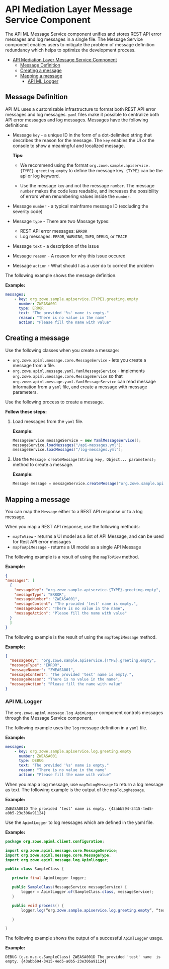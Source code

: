 # API Mediation Layer Message Service Component

The API ML Message Service component unifies and stores REST API error messages and log messages in a single file. The Message Service component enables users to mitigate the problem of message definition redundancy which helps to optimize the development process.

- [API Mediation Layer Message Service Component](#api-mediation-layer-message-service-component)
  - [Message Definition](#message-definition)
  - [Creating a message](#creating-a-message)
  - [Mapping a message](#mapping-a-message)
    - [API ML Logger](#api-ml-logger)

## Message Definition

API ML uses a customizable infrastructure to format both REST API error messages and log messages. `yaml` files make it possible to centralize both API error messages and log messages. Messages have the following definitions:

- Message `key` - a unique ID in the form of a dot-delimited string that describes the reason for the message. The `key` enables the UI or the console to show a meaningful and localized message. 

    **Tips:** 
    
    - We recommend using the format `org.zowe.sample.apiservice.{TYPE}.greeting.empty` to define the message key. `{TYPE}` can be the api or log keyword. 

    - Use the message `key` and not the message `number`. The message `number` makes the code less readable, and increases the possibility of errors when renumbering values inside the `number`.

- Message `number` - a typical mainframe message ID (excluding the severity code)

- Message `type` - There are two Massage types:
    - REST API error messages: `ERROR`
    - Log messages: `ERROR`, `WARNING`, `INFO`, `DEBUG`, or `TRACE`

- Message `text` - a description of the issue
- Message `reason` - A reason for why this issue occured
- Message `action` - What should I as a user do to correct the problem

The following example shows the message definition.

**Example:**  

```yaml
messages:
    - key: org.zowe.sample.apiservice.{TYPE}.greeting.empty
      number: ZWEASA001
      type: ERROR
      text: "The provided '%s' name is empty."
      reason: "There is no value in the name"
      action: "Please fill the name with value"
```

## Creating a message

Use the following classes when you create a message:

- `org.zowe.apiml.message.core.MessageService` - lets you create a message from a file.
- `org.zowe.apiml.message.yaml.YamlMessageService` - implements `org.zowe.apiml.message.core.MessageService` so that `org.zowe.apiml.message.yaml.YamlMessageService` can read message information from a `yaml` file, and create a message with message parameters.

Use the following process to create a message.

**Follow these steps:**

1. Load messages from the `yaml` file. 

   **Example:**

    ```java
    MessageService messageService = new YamlMessageService();
    messageService.loadMessages("/api-messages.yml");
    messageService.loadMessages("/log-messages.yml");
    ```
    
2. Use the `Message createMessage(String key, Object... parameters);` method to create a message. 

   **Example:**

    ```java
    Message message = messageService.createMessage("org.zowe.sample.apiservice.{TYPE}.greeting.empty", "test");
    ```

## Mapping a message

You can map the `Message` either to a REST API response or to a log message. 

When you map a REST API response,  use the following methods:

- `mapToView` - returns a UI model as a list of API Message, and can be used for Rest API error messages
- `mapToApiMessage` - returns a UI model as a single API Message

The following example is a result of using the `mapToView` method. 

**Example:**

```JSON
{
"messages": [
  {
    "messageKey": "org.zowe.sample.apiservice.{TYPE}.greeting.empty",
    "messageType": "ERROR",
    "messageNumber": "ZWEASA001",
    "messageContent": "The provided 'test' name is empty.",
    "messageReason": "There is no value in the name",
    "messageAction": "Please fill the name with value"
  }
  ]
}
```
The following example is the result of using the `mapToApiMessage` method.

**Example:**

```JSON
{
  "messageKey": "org.zowe.sample.apiservice.{TYPE}.greeting.empty",
  "messageType": "ERROR",
  "messageNumber": "ZWEASA001",
  "messageContent": "The provided 'test' name is empty.",
  "messageReason": "There is no value in the name",
  "messageAction": "Please fill the name with value"
}
```

### API ML Logger 

The `org.zowe.apiml.message.log.ApimLogger` component controls messages through the Message Service component. 

The following example uses the `log` message definition in a `yaml` file.

**Example:** 

```yaml
messages:
    - key: org.zowe.sample.apiservice.log.greeting.empty
      number: ZWEASA001
      type: DEBUG
      text: "The provided '%s' name is empty."
      reason: "There is no value in the name"
      action: "Please fill the name with value"
```

When you map a log message, use `mapToLogMessage` to return a log message as text.
The following example is the output of the `mapToLogMessage`.

**Example:**

```
ZWEASA001D The provided ‘test’ name is empty. {43abb594-3415-4ed5-a0b5-23e306a91124}
```

Use the `ApimlLogger` to log messages which are defined in the yaml file.

**Example:**

```java
package org.zowe.apiml.client.configuration;

import org.zowe.apiml.message.core.MessageService;
import org.zowe.apiml.message.core.MessageType;
import org.zowe.apiml.message.log.ApimlLogger;

public class SampleClass {

   private final ApimlLogger logger;

   public SampleClass(MessageService messageService) {
       logger = ApimlLogger.of(SampleClass.class, messageService);
   }

   public void process() {
       logger.log(“org.zowe.sample.apiservice.log.greeting.empty”, “test”);

   }

}
```

The following example shows the output of a successful `ApimlLogger` usage.

**Example:**

```shell
DEBUG (c.c.m.c.c.SampleClass) ZWEASA001D The provided 'test' name  is empty. {43abb594-3415-4ed5-a0b5-23e306a91124}
```
